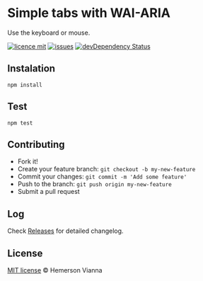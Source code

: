 # Simple tabs with WAI-ARIA

Use the keyboard or mouse.

[![licence mit](https://img.shields.io/badge/license-MIT-blue.svg?style=flat-square)](http://hemersonvianna.mit-license.org/)
[![issues](https://img.shields.io/github/issues/resource-solutions/resource-aria-tabs.svg?style=flat-square)](https://github.com/resource-solutions/resource-aria-tabs/issues)
[![devDependency Status](https://david-dm.org/resource-solutions/resource-aria-tabs/dev-status.svg)](https://david-dm.org/resource-solutions/resource-aria-tabs#info=devDependencies)

## Instalation
```
npm install
```

## Test
```
npm test
```

## Contributing

- Fork it!
- Create your feature branch: `git checkout -b my-new-feature`
- Commit your changes: `git commit -m 'Add some feature'`
- Push to the branch: `git push origin my-new-feature`
- Submit a pull request

## Log

Check [Releases](https://github.com/resource-solutions/resource-aria-tabs/releases) for detailed changelog.

## License

[MIT license](http://hemersonvianna.mit-license.org/) © Hemerson Vianna

